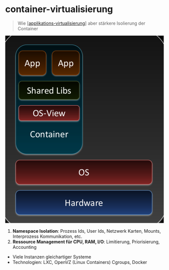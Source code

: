 # container-virtualisierung

> Wie [[applikations-virtualisierung]] aber stärkere Isolierung der Container

![](./attachments/container-virt.png)

1. **Namespace Isolation**: Prozess Ids, User Ids, Netzwerk Karten, Mounts, Interprozess Kommunikation, etc.
2. **Ressource Management für CPU, RAM, I/O**: Limitierung, Priorisierung, Accounting

- Viele Instanzen gleichartiger Systeme
- Technologien: LXC, OpenVZ (Linux Containers) Cgroups, Docker

[//begin]: # "Autogenerated link references for markdown compatibility"
[applikations-virtualisierung]: applikations-virtualisierung.md "applikations-virtualisierung"
[//end]: # "Autogenerated link references"
